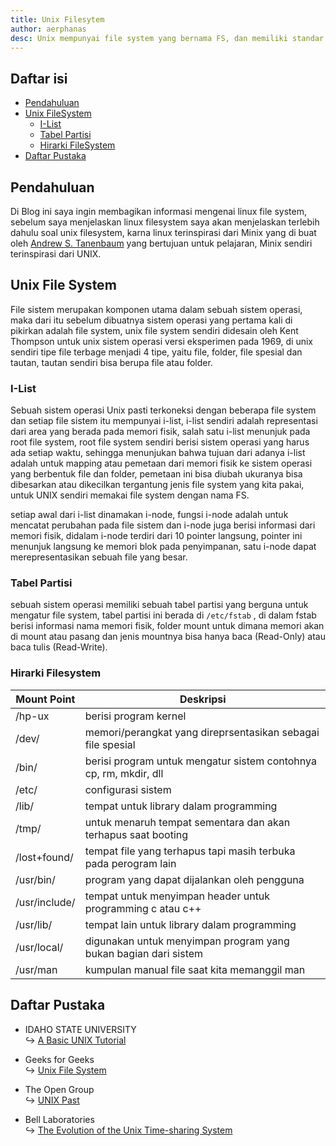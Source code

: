 ```yaml
---
title: Unix Filesytem
author: aerphanas
desc: Unix mempunyai file system yang bernama FS, dan memiliki standar hirarki untuk mempermudah memanage file dan folder
---
```


## Daftar isi

- [Pendahuluan](#pendahuluan)
- [Unix FileSystem](#unix-file-system)
  - [I-List](#i-list)
  - [Tabel Partisi](#tabel-partisi)
  - [Hirarki FileSystem](#hirarki-filesystem)
- [Daftar Pustaka](#daftar-pustaka)

## Pendahuluan

Di Blog ini saya ingin membagikan informasi mengenai linux file system, sebelum saya menjelaskan linux filesystem saya akan menjelaskan terlebih dahulu soal unix filesystem, karna linux terinspirasi dari Minix yang di buat oleh [Andrew S. Tanenbaum](https://www.cs.vu.nl/~ast/) yang bertujuan untuk pelajaran, Minix sendiri terinspirasi dari UNIX.

## Unix File System

File sistem merupakan komponen utama dalam sebuah sistem operasi, maka dari itu sebelum dibuatnya sistem operasi yang pertama kali di pikirkan adalah file system, unix file system sendiri didesain oleh Kent Thompson untuk unix sistem operasi versi eksperimen pada 1969, di unix sendiri tipe file terbage menjadi 4 tipe, yaitu file, folder, file spesial dan tautan, tautan sendiri bisa berupa file atau folder.

### I-List

Sebuah sistem operasi Unix pasti terkoneksi dengan beberapa file system dan setiap file sistem itu mempunyai i-list, i-list sendiri adalah representasi dari area yang berada pada memori fisik, salah satu i-list menunjuk pada root file system, root file system sendiri berisi sistem operasi yang harus ada setiap waktu, sehingga menunjukan bahwa tujuan dari adanya i-list adalah untuk mapping atau pemetaan dari memori fisik ke sistem operasi yang berbentuk file dan folder, pemetaan ini bisa diubah ukuranya bisa dibesarkan atau dikecilkan tergantung jenis file system yang kita pakai, untuk UNIX sendiri memakai file system dengan nama FS.

setiap awal dari i-list dinamakan i-node, fungsi i-node adalah untuk mencatat perubahan pada file sistem dan i-node juga berisi informasi dari memori fisik, didalam i-node terdiri dari 10 pointer langsung, pointer ini menunjuk langsung ke memori blok pada penyimpanan, satu i-node dapat merepresentasikan sebuah file yang besar.

### Tabel Partisi

sebuah sistem operasi memiliki sebuah tabel partisi yang berguna untuk mengatur file system, tabel partisi ini berada di ```/etc/fstab``` , di dalam fstab berisi informasi nama memori fisik, folder mount untuk dimana memori akan di mount atau pasang dan jenis mountnya bisa hanya baca (Read-Only) atau baca tulis (Read-Write).

### Hirarki Filesystem

| Mount Point   | Deskripsi                                                         |
|---------------|-------------------------------------------------------------------|
| /hp-ux        | berisi program kernel                                             |
| /dev/         | memori/perangkat yang direprsentasikan sebagai file spesial       |
| /bin/         | berisi program untuk mengatur sistem contohnya cp, rm, mkdir, dll |
| /etc/         | configurasi sistem                                                |
| /lib/         | tempat untuk library dalam programming                            |
| /tmp/         | untuk menaruh tempat sementara dan akan terhapus saat booting     |
| /lost+found/  | tempat file yang terhapus tapi masih terbuka pada perogram lain   |
| /usr/bin/     | program yang dapat dijalankan oleh pengguna                       |
| /usr/include/ | tempat untuk menyimpan header untuk programming c atau c++        |
| /usr/lib/     | tempat lain untuk library dalam programming                       |
| /usr/local/   | digunakan untuk menyimpan program yang bukan bagian dari sistem   |
| /usr/man      | kumpulan manual file saat kita memanggil man                      |

## Daftar Pustaka

- IDAHO STATE UNIVERSITY  
↪ [A Basic UNIX Tutorial](https://fsl.fmrib.ox.ac.uk/fslcourse/unix_intro/index.html)

- Geeks for Geeks  
↪ [Unix File System](https://www.geeksforgeeks.org/unix-file-system/)

- The Open Group  
↪ [UNIX Past](https://unix.org/what_is_unix/history_timeline.html)

- Bell Laboratories  
↪ [The Evolution of the Unix Time-sharing System](https://www.bell-labs.com/usr/dmr/www/hist.html)
